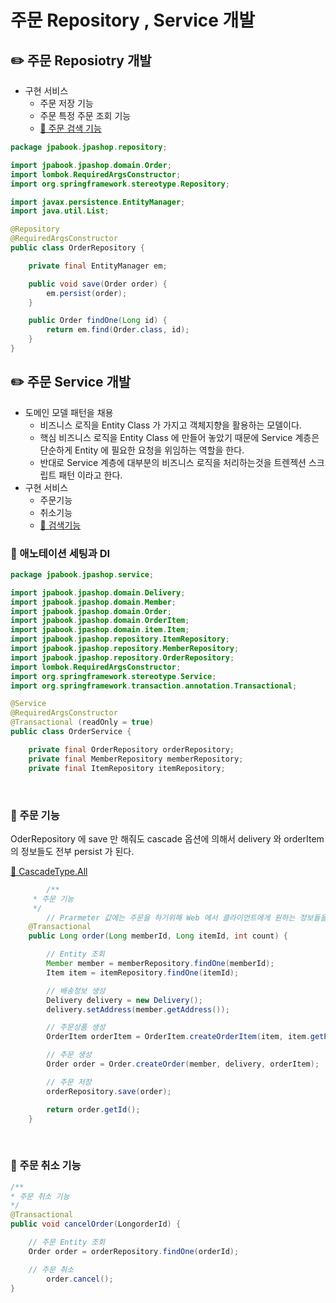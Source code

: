 # 주문 Repository , Service 개발

## ✏️ 주문 Reposiotry 개발

- 구현 서비스
    - 주문 저장 기능
    - 주문 특정 주문 조회 기능
    - [🔗 주문 검색 기능](https://github.com/choideakook/TIL/blob/main/Spring/3%20JPA%20활용1/3%20Application%20개발/230108%203%20주문%20검색%20기능.md)

```java
package jpabook.jpashop.repository;

import jpabook.jpashop.domain.Order;
import lombok.RequiredArgsConstructor;
import org.springframework.stereotype.Repository;

import javax.persistence.EntityManager;
import java.util.List;

@Repository
@RequiredArgsConstructor
public class OrderRepository {

    private final EntityManager em;

    public void save(Order order) {
        em.persist(order);
    }

    public Order findOne(Long id) {
        return em.find(Order.class, id);
    }
}
```

## ✏️ 주문 Service 개발

- 도메인 모델 패턴을 채용
    - 비즈니스 로직을 Entity Class 가 가지고 객체지향을 활용하는 모델이다.
    - 핵심 비즈니스 로직을 Entity Class 에 만들어 놓았기 때문에 Service 계층은 단순하게 Entity 에 필요한 요청을 위임하는 역할을 한다.
    - 반대로 Service 계층에 대부분의 비즈니스 로직을 처리하는것을 트렌젝션 스크립트 패턴 이라고 한다.
- 구현 서비스
    - 주문기능
    - 취소기능
    - [🔗 검색기능](https://github.com/choideakook/TIL/blob/main/Spring/3%20JPA%20활용1/3%20Application%20개발/230108%203%20주문%20검색%20기능.md)

### 📍 애노테이션 세팅과 DI

```java
package jpabook.jpashop.service;

import jpabook.jpashop.domain.Delivery;
import jpabook.jpashop.domain.Member;
import jpabook.jpashop.domain.Order;
import jpabook.jpashop.domain.OrderItem;
import jpabook.jpashop.domain.item.Item;
import jpabook.jpashop.repository.ItemRepository;
import jpabook.jpashop.repository.MemberRepository;
import jpabook.jpashop.repository.OrderRepository;
import lombok.RequiredArgsConstructor;
import org.springframework.stereotype.Service;
import org.springframework.transaction.annotation.Transactional;

@Service
@RequiredArgsConstructor
@Transactional (readOnly = true)
public class OrderService {

    private final OrderRepository orderRepository;
    private final MemberRepository memberRepository;
    private final ItemRepository itemRepository;
```

<br>

### 📍 주문 기능

OderRepository 에 save 만 해줘도 cascade 옵션에 의해서 delivery 와 orderItem 의 정보들도 전부 persist 가 된다.

[🔗 CascadeType.All](https://github.com/choideakook/TIL/blob/main/Spring/3%20JPA%20활용1/2%20도메인%20분석%20설계/230105%202%20Entity%20설계의%20주의점.md)

```java
		/**
     * 주문 기능
     */
		// Prarmeter 값에는 주문을 하기위해 Web 에서 클라이언트에게 원하는 정보들을 넣어준다.
    @Transactional
    public Long order(Long memberId, Long itemId, int count) {

        // Entity 조회
        Member member = memberRepository.findOne(memberId);
        Item item = itemRepository.findOne(itemId);

        // 배송정보 생성
        Delivery delivery = new Delivery();
        delivery.setAddress(member.getAddress());

        // 주문상품 생성
        OrderItem orderItem = OrderItem.createOrderItem(item, item.getPrice(), count);

        // 주문 생성
        Order order = Order.createOrder(member, delivery, orderItem);

        // 주문 저장
        orderRepository.save(order);

        return order.getId();
    }
```

<br>

### 📍 주문 취소 기능

```java
/**
* 주문 취소 기능
*/
@Transactional
public void cancelOrder(LongorderId) {

    // 주문 Entity 조회
    Order order = orderRepository.findOne(orderId);

    // 주문 취소
		order.cancel();
}
```